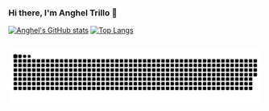 ### Hi there, I'm Anghel Trillo 👋

<!--
**AM27TH/AM27TH** is a ✨ _special_ ✨ repository because its `README.md` (this file) appears on your GitHub profile.

Here are some ideas to get you started:

- 🔭 I’m currently working on ...
- 🌱 I’m currently learning ...
- 👯 I’m looking to collaborate on ...
- 🤔 I’m looking for help with ...
- 💬 Ask me about ...
- 📫 How to reach me: ...
- 😄 Pronouns: ...
- ⚡ Fun fact: ...
-->

[![Anghel's GitHub stats](https://github-readme-stats.vercel.app/api?username=am27th&theme=radical)](https://github.com/am27th/github-readme-stats)
[![Top Langs](https://github-readme-stats.vercel.app/api/top-langs/?username=am27th&layout=compact&theme=radical)](https://github.com/am27th/github-readme-stats)

##
![snake](https://github.com/AM27TH/AM27TH/blob/output/github-contribution-grid-snake.svg)
